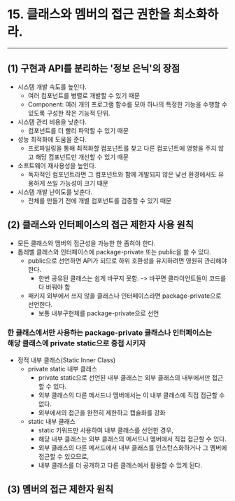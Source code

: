 # 15. 클래스와 멤버의 접근 권한을 최소화하라.

---

## (1) 구현과 API를 분리하는 '정보 은닉'의 장점
- 시스템 개발 속도를 높인다.
  - 여러 컴포넌트를 병렬로 개발할 수 있기 때문
  - Component: 여러 개의 프로그램 함수를 모아 하나의 특정한 기능을 수행할 수 있도록 구성한 작은 기능적 단위.
- 시스템 관리 비용을 낮춘다.
  - 컴포넌트를 더 빨리 파악할 수 있기 때문
- 성능 최적화에 도움을 준다.
  - 프로파일링을 통해 최적화할 컴포넌트를 찾고 다른 컴포넌트에 영향을 주지 않고 해당 컴포넌트만 개선할 수 있기 때문
- 소프트웨어 재사용성을 높인다.
  - 독자적인 컴포넌트라면 그 컴포넌트와 함께 개발되지 않은 낯선 환경에서도 유용하게 쓰일 가능성이 크기 때문
- 시스템 개발 난이도를 낮춘다.
  - 전체를 만들기 전에 개별 컴포넌트를 검증할 수 있기 때문

## (2) 클래스와 인터페이스의 접근 제한자 사용 원칙

- 모든 클래스와 멤버의 접근성을 가능한 한 좁혀야 한다.
- 톱레벨 클래스와 인터페이스에 package-private 또는 public을 쓸 수 있다.
  - public으로 선언하면 API가 되므로 하위 호환성을 유지하려면 영원히 관리해야 한다.
    - 한번 공유된 클래스는 쉽게 바꾸지 못함. -> 바꾸면 클라이언트들이 코드를 다 바꿔야 함
  - 패키지 외부에서 쓰지 않을 클래스나 인터페이스라면 package-private으로 선언한다.
    - 보통 내부구현체를 package-private으로 선언

### 한 클래스에서만 사용하는 package-private 클래스나 인터페이스는 <br> 해당 클래스에 private static으로 중첩 시키자
- 정적 내부 클래스(Static Inner Class)
  - private static 내부 클래스
    - private static으로 선언된 내부 클래스는 외부 클래스의 내부에서만 접근할 수 있다.
    - 외부 클래스의 다른 메서드나 멤버에서는 이 내부 클래스에 직접 접근할 수 없다.
    - 외부에서의 접근을 완전히 제한하고 캡슐화를 강화
  - static 내부 클래스
    - static 키워드만 사용하여 내부 클래스를 선언한 경우,
    - 해당 내부 클래스는 외부 클래스의 메서드나 멤버에서 직접 접근할 수 있다.
    - 외부 클래스의 다른 메서드에서 내부 클래스를 인스턴스화하거나 그 멤버에 접근할 수 있으므로,
    - 내부 클래스를 더 공개하고 다른 클래스에서 활용할 수 있게 된다.
  
## (3) 멤버의 접근 제한자 원칙